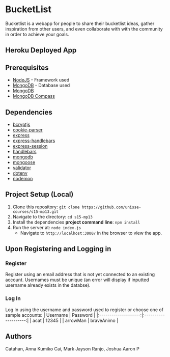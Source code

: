 # BucketList

Bucketlist is a webapp for people to share their bucketlist ideas, gather inspiration from other users, and even collaborate with with the community in order to achieve your goals.

## Heroku Deployed App


## Prerequisites
* [NodeJS](https://nodejs.org/en/download/) - Framework used
* [MongoDB](https://www.mongodb.com/download-center#community) - Database used
* [MongoDB](https://www.mongodb.com/download-center#community)
* [MongoDB Compass](https://www.mongodb.com/download-center/compass)

## Dependencies
- [bcryptjs](https://www.npmjs.com/package/bcrypt)
- [cookie-parser](https://www.npmjs.com/package/cookie-parser)
- [express](https://www.npmjs.com/package/express)
- [express-handlebars](https://www.npmjs.com/package/express-handlebars)
- [express-session](https://www.npmjs.com/package/express-session)
- [handlebars](https://www.npmjs.com/package/handlebars)
- [mongodb](https://www.npmjs.com/package/mongodb)
- [mongoose](https://www.npmjs.com/package/mongoose)
- [validator](https://www.npmjs.com/package/validator)
- [dotenv](https://www.npmjs.com/package/dotenv)
- [nodemon](https://www.npmjs.com/package/nodemon)

## Project Setup (Local)
1. Clone this repository: `git clone https://github.com/unisse-courses/s15-mp13.git`
2. Navigate to the directory: `cd s15-mp13`
3. Install the dependencies **project command line**: `npm install`   
4. Run the server at: `node index.js`
    * Navigate to `http://localhost:3000/` in the browser to view the app.

## Upon Registering and Logging in

### Register
Register using an email address that is not yet connected to an existing account. Usernames must be unique (an error will display if inputted username already exists in the databse).

### Log In
Log In using the username and password used to register or choose one of sample accounts:
|       Username       |       Password       |
|:--------------------:|:--------------------:|
| acat                 | 12345                |
| arrowMan             | braveAnimo           |

## Authors

Catahan, Anna Kumiko
Cai, Mark Jayson
Ranjo, Joshua Aaron P


